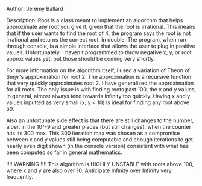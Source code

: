 Author: Jeremy Ballard

Description: Root is a class meant to implement an algorithm that helps approximate any root you give it, given that the root is irrational. This means that if the user wants to find the root of 4, the program says the root is not irrational and returns the correct root, in double. The program, when run through console, is a simple interface that allows the user to plug in positive values. Unfortunately, I haven't programmed to throw negative x, y, or root approx values yet, but those should be coming very shortly. 

For more information on the algorithm itself, I used a variation of Theon of Smyr's approximation for root 2. The approximation is a recursive function that very quickly approximates root 2. I have generalized the approximation for all roots. The only issue is with finding roots past 100, the x and y values, in general, almost always tend towards infinity too quickly. Having x and y values inputted as very small (x, y < 10) is ideal for finding any root above 50. 

Also an unfortunate side effect is that there are still changes to the number, albeit in the 10^-9 and greater places (but still changes), when the counter hits its 300 max. This 300 iteration max was chosen as a compromise between x and y values still being computable and enough iterations to get nearly even digit shown (in the console version) consistent with what has been computed so far in general mathematics.

!!!! WARNING !!!!
This algorithm is HIGHLY UNSTABLE with roots above 100, where x and y are also over 10. Anticipate Infinity over Infinity very frequently.